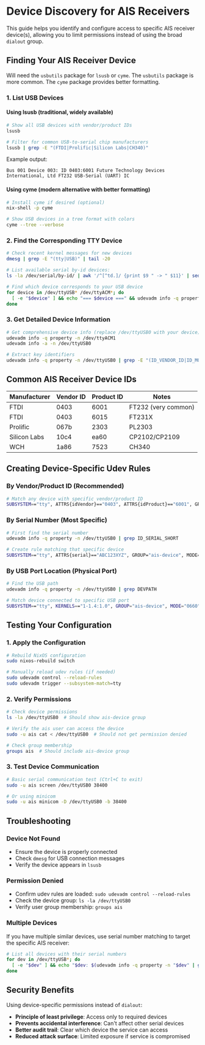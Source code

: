 # Device Discovery for AIS Receivers

This guide helps you identify and configure access to specific AIS receiver device(s), allowing you to limit permissions instead of using the broad `dialout` group.

## Finding Your AIS Receiver Device

Will need the `usbutils` package for `lsusb` or `cyme`. The `usbutils` package is more common. The `cyme` package provides better formatting.

### 1. List USB Devices

#### Using lsusb (traditional, widely available)
```bash
# Show all USB devices with vendor/product IDs
lsusb

# Filter for common USB-to-serial chip manufacturers
lsusb | grep -E "(FTDI|Prolific|Silicon Labs|CH340)"
```

Example output:
```
Bus 001 Device 003: ID 0403:6001 Future Technology Devices International, Ltd FT232 USB-Serial (UART) IC
```

#### Using cyme (modern alternative with better formatting)
```bash
# Install cyme if desired (optional)
nix-shell -p cyme

# Show USB devices in a tree format with colors
cyme --tree --verbose

```

### 2. Find the Corresponding TTY Device

```bash
# Check recent kernel messages for new devices
dmesg | grep -E "(tty|USB)" | tail -20

# List available serial by-id devices:
ls -la /dev/serial/by-id/ | awk '/^[^td.]/ {print $9 " -> " $11}' | sed 's|../../||g'

# Find which device corresponds to your USB device
for device in /dev/ttyUSB* /dev/ttyACM*; do
  [ -e "$device" ] && echo "=== $device ===" && udevadm info -q property -n "$device" | grep -E "(ID_VENDOR|ID_MODEL|ID_SERIAL)"
done
```

### 3. Get Detailed Device Information

```bash
# Get comprehensive device info (replace /dev/ttyUSB0 with your device)
udevadm info -q property -n /dev/ttyACM1
udevadm info -a -n /dev/ttyUSB0

# Extract key identifiers
udevadm info -q property -n /dev/ttyUSB0 | grep -E "(ID_VENDOR_ID|ID_MODEL_ID|ID_SERIAL_SHORT)"
```

## Common AIS Receiver Device IDs

| Manufacturer | Vendor ID | Product ID | Notes |
|--------------|-----------|------------|-------|
| FTDI | 0403 | 6001 | FT232 (very common) |
| FTDI | 0403 | 6015 | FT231X |
| Prolific | 067b | 2303 | PL2303 |
| Silicon Labs | 10c4 | ea60 | CP2102/CP2109 |
| WCH | 1a86 | 7523 | CH340 |

## Creating Device-Specific Udev Rules

### By Vendor/Product ID (Recommended)
```bash
# Match any device with specific vendor/product ID
SUBSYSTEM=="tty", ATTRS{idVendor}=="0403", ATTRS{idProduct}=="6001", GROUP="ais-device", MODE="0660"
```

### By Serial Number (Most Specific)
```bash
# First find the serial number
udevadm info -q property -n /dev/ttyUSB0 | grep ID_SERIAL_SHORT

# Create rule matching that specific device
SUBSYSTEM=="tty", ATTRS{serial}=="ABC123XYZ", GROUP="ais-device", MODE="0660"
```

### By USB Port Location (Physical Port)
```bash
# Find the USB path
udevadm info -q property -n /dev/ttyUSB0 | grep DEVPATH

# Match device connected to specific USB port
SUBSYSTEM=="tty", KERNELS=="1-1.4:1.0", GROUP="ais-device", MODE="0660"
```

## Testing Your Configuration

### 1. Apply the Configuration
```bash
# Rebuild NixOS configuration
sudo nixos-rebuild switch

# Manually reload udev rules (if needed)
sudo udevadm control --reload-rules
sudo udevadm trigger --subsystem-match=tty
```

### 2. Verify Permissions
```bash
# Check device permissions
ls -la /dev/ttyUSB0  # Should show ais-device group

# Verify the ais user can access the device
sudo -u ais cat < /dev/ttyUSB0  # Should not get permission denied

# Check group membership
groups ais  # Should include ais-device group
```

### 3. Test Device Communication
```bash
# Basic serial communication test (Ctrl+C to exit)
sudo -u ais screen /dev/ttyUSB0 38400

# Or using minicom
sudo -u ais minicom -D /dev/ttyUSB0 -b 38400
```

## Troubleshooting

### Device Not Found
- Ensure the device is properly connected
- Check `dmesg` for USB connection messages
- Verify the device appears in `lsusb`

### Permission Denied
- Confirm udev rules are loaded: `sudo udevadm control --reload-rules`
- Check the device group: `ls -la /dev/ttyUSB0`
- Verify user group membership: `groups ais`

### Multiple Devices
If you have multiple similar devices, use serial number matching to target the specific AIS receiver:

```bash
# List all devices with their serial numbers
for dev in /dev/ttyUSB*; do
  [ -e "$dev" ] && echo "$dev: $(udevadm info -q property -n "$dev" | grep ID_SERIAL_SHORT | cut -d= -f2)"
done
```

## Security Benefits

Using device-specific permissions instead of `dialout`:
- **Principle of least privilege**: Access only to required devices
- **Prevents accidental interference**: Can't affect other serial devices
- **Better audit trail**: Clear which device the service can access
- **Reduced attack surface**: Limited exposure if service is compromised